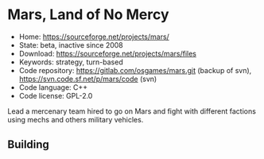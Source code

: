 # Mars, Land of No Mercy

- Home: https://sourceforge.net/projects/mars/
- State: beta, inactive since 2008
- Download: https://sourceforge.net/projects/mars/files
- Keywords: strategy, turn-based
- Code repository: https://gitlab.com/osgames/mars.git (backup of svn), https://svn.code.sf.net/p/mars/code (svn)
- Code language: C++
- Code license: GPL-2.0

Lead a mercenary team hired to go on Mars and fight with different factions using mechs and others military vehicles.

## Building

